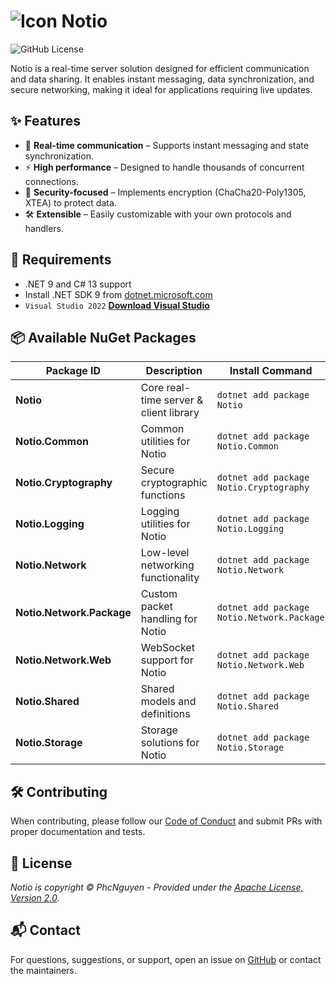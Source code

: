 # ![Icon](https://raw.githubusercontent.com/phcnguyen/Notio/refs/heads/master/assets/Notio.ico) **Notio**

![GitHub License](https://img.shields.io/github/license/phcnguyen/Notio)

Notio is a real-time server solution designed for efficient communication and data sharing. It enables instant messaging, data synchronization, and secure networking, making it ideal for applications requiring live updates.

## ✨ Features

- 🔄 **Real-time communication** – Supports instant messaging and state synchronization.
- ⚡ **High performance** – Designed to handle thousands of concurrent connections.
- 🔐 **Security-focused** – Implements encryption (ChaCha20-Poly1305, XTEA) to protect data.
- 🛠️ **Extensible** – Easily customizable with your own protocols and handlers.

## 🔧 Requirements

- .NET 9 and C# 13 support
- Install .NET SDK 9 from [dotnet.microsoft.com](https://dotnet.microsoft.com/)
- `Visual Studio 2022` [**Download Visual Studio**](https://visualstudio.microsoft.com/downloads/)

## 📦 Available NuGet Packages

| Package ID                |Description                             | Install Command                            |
|---------------------------|----------------------------------------|--------------------------------------------|
| **Notio**                 | Core real-time server & client library | `dotnet add package Notio`                 |
| **Notio.Common**          | Common utilities for Notio             | `dotnet add package Notio.Common`          |
| **Notio.Cryptography**    | Secure cryptographic functions         | `dotnet add package Notio.Cryptography`    |
| **Notio.Logging**         | Logging utilities for Notio            | `dotnet add package Notio.Logging`         |
| **Notio.Network**         | Low-level networking functionality     | `dotnet add package Notio.Network`         |
| **Notio.Network.Package** | Custom packet handling for Notio       | `dotnet add package Notio.Network.Package` |
| **Notio.Network.Web**     | WebSocket support for Notio            | `dotnet add package Notio.Network.Web`     |
| **Notio.Shared**          | Shared models and definitions          | `dotnet add package Notio.Shared`          |
| **Notio.Storage**         | Storage solutions for Notio            | `dotnet add package Notio.Storage`         |

## 🛠️ Contributing

When contributing, please follow our [Code of Conduct](CODE_OF_CONDUCT.md) and submit PRs with proper documentation and tests.

## 📜 License

_Notio is copyright &copy; PhcNguyen - Provided under the [Apache License, Version 2.0](http://apache.org/licenses/LICENSE-2.0.html)._

## 📬 Contact

For questions, suggestions, or support, open an issue on [GitHub](https://github.com/phcnguyen/Notio/issues) or contact the maintainers.
